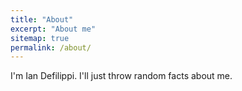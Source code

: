 ```yaml
---
title: "About"
excerpt: "About me"
sitemap: true
permalink: /about/
---
```


I'm Ian Defilippi. I'll just throw random facts about me.
